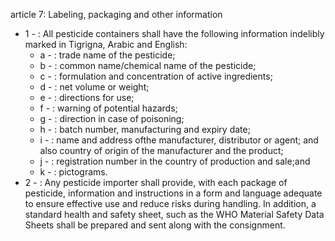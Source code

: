 article 7: Labeling, packaging and other information

<ul>
			<li>1 - : All pesticide containers shall have the following information indelibly marked in Tigrigna, Arabic and English:<ul>
						<li>a - : trade name of the pesticide;<ul>
						</ul></li>						<li>b - : common name&#x2F;chemical name of the pesticide;<ul>
						</ul></li>						<li>c - : formulation and concentration of active ingredients;<ul>
						</ul></li>						<li>d - : net volume or weight;<ul>
						</ul></li>						<li>e - : directions for use;<ul>
						</ul></li>						<li>f - : warning of potential hazards;<ul>
						</ul></li>						<li>g - : direction in case of poisoning;<ul>
						</ul></li>						<li>h - : batch number, manufacturing and expiry date;<ul>
						</ul></li>						<li>i - : name and address ofthe manufacturer, distributor or agent; and also country of origin of the manufacturer and the product;<ul>
						</ul></li>						<li>j - : registration number in the country of production and sale;and<ul>
						</ul></li>						<li>k - : pictograms.<ul>
						</ul></li>			</ul></li>			<li>2 - : Any pesticide importer shall provide, with each package of pesticide, information and instructions in a form and language adequate to ensure effective use and reduce risks during handling. In addition, a standard health and safety sheet, such as the WHO Material Safety Data Sheets shall be prepared and sent along with the consignment.<ul>
			</ul></li></ul>